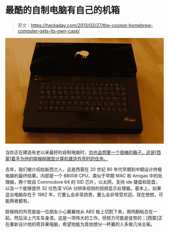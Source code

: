 # 最酷的自制电脑有自己的机箱

> 原文：<https://hackaday.com/2013/02/27/the-coolest-homebrew-computer-gets-its-own-case/>

![SONY DSC](img/92aa0f53664f876b85180c56467f5fad.png)

当你正在建造有史以来最好的自制电脑时，[你也会想要一个很棒的箱子。这是[西蒙]着手为他的猕猴桃微型计算机建造外壳时的任务。](http://www.ist-schlau.de/phpBB3/viewtopic.php?f=4&t=901)

去年，我们被介绍给新西兰人，这是西蒙在 20 世纪 80 年代早期到中期设计终极电脑的最终结果。内部是一个 68008 CPU，类似于早期 MAC 和 Amigas 中的处理器，两个取自 Commodore 64 的 SID 芯片，以太网，支持 ide 硬盘和软盘，以及一个能够提供 32 位色深 VGA 分辨率视频的视频显示处理器。基本上，如果这台电脑存在于 1982 年，它要么会非常昂贵，要么会非常受欢迎。现在想想，可能两者都有。

猕猴桃的外壳是由一位朋友小心翼翼地从 ABS 板上切割下来，用丙酮粘合在一起，然后涂上汽车车身漆。这是一项伟大的工作，但努力可能是徒劳的；[西蒙]正在重新设计他的奇异果电脑，希望他能为其他想分一杯羹的人多做几块主板。